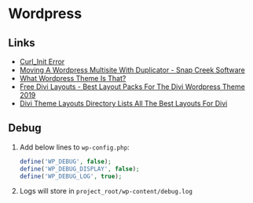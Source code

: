 # Wordpress

## Links

- [Curl_Init Error](https://stackoverflow.com/questions/6382539/call-to-undefined-function-curl-init#answer-6382581)
- [Moving A Wordpress Multisite With Duplicator - Snap Creek Software](https://snapcreek.com/duplicator/docs/moving-a-multisite-install-with-duplicator-pro/)
- [What Wordpress Theme Is That?](https://whatwpthemeisthat.com/)
- [Free Divi Layouts - Best Layout Packs For The Divi Wordpress Theme 2019](https://ohklyn.com/free-divi-layouts/)
- [Divi Theme Layouts Directory Lists All The Best Layouts For Divi](https://www.divilayouts.com/)

## Debug

1. Add below lines to `wp-config.php`:

   ```php
   define('WP_DEBUG', false);
   define('WP_DEBUG_DISPLAY', false);
   define('WP_DEBUG_LOG', true);
   ```

2. Logs will store in `project_root/wp-content/debug.log`

